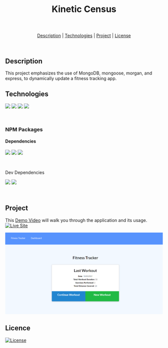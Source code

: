 # <p align="center">Kinetic Census</p>
<br>
<p align="center">
<a href="#description">Description</a> |
<a href="#technologies-used">Technologies</a> |
<a href="#project">Project</a> |
<a href="#license">License</a>
</p>
<br>

## Description
This project emphasizes the use of MongoDB, mongoose, morgan, and express, to dynamically update a fitness tracking app.
<br>

## **Technologies**
<p>
    <img src="https://img.shields.io/badge/HTML-yellow" />
    <img src="https://img.shields.io/badge/CSS-blue" />
    <img src="https://img.shields.io/badge/Javascript-orange" />
    <img src="https://img.shields.io/badge/NodeJS-red" />
</p>
<br>

### NPM Packages
#### Dependencies
<p>
    <img src="https://img.shields.io/badge/dotenv-orange" />
    <img src="https://img.shields.io/badge/express-yellow" />
    <img src="https://img.shields.io/badge/Express Session-pink"/>
</p>
<br>

Dev Dependencies
<p>
    <img src="https://img.shields.io/badge/Nodemon-red" />
    <img src="https://img.shields.io/badge/Morgan-purple"  />
</p>
<br>

## **Project** 
This [Demo Video](https://drive.google.com/file/d/1i7VbA2BFISFNT3BGGKqA8MmmOXLZ7jnG/view) will walk you through the application and its usage.  <a href="https://morning-river-62971.herokuapp.com/"><img src="https://img.shields.io/badge/-👉 See Live Site-success?style=for-the-badge"  alt="Live Site" /></a>
<br>

![Screenshot of Website](assets\screenshoot_app.png)
## Licence
[![License](https://img.shields.io/badge/License-MIT-yellow.svg)](https://opensource.org/licenses/MIT)
<br>